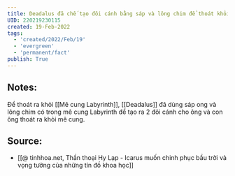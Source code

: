 ```yaml
---
title: Deadalus đã chế tạo đôi cánh bằng sáp và lông chim để thoát khỏi Labyrinth
UID: 220219230115
created: 19-Feb-2022
tags:
  - 'created/2022/Feb/19'
  - 'evergreen'
  - 'permanent/fact'
publish: True
---
```

## Notes:
Để thoát ra khỏi [[Mê cung Labyrinth]], [[Deadalus]] đã dùng sáp ong và lông chim có trong mê cung Labyrinth để tạo ra 2 đôi cánh cho ông và con ông thoát ra khỏi mê cung.

## Source:
- [[@ tinhhoa.net, Thần thoại Hy Lạp - Icarus muốn chinh phục bầu trời và vọng tưởng của những tín đồ khoa học]]


